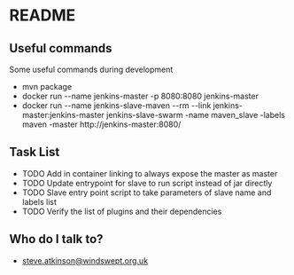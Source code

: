 # README #

## Useful commands ##

Some useful commands during development

* mvn package
* docker run --name jenkins-master -p 8080:8080 jenkins-master
* docker run --name jenkins-slave-maven --rm --link jenkins-master:jenkins-master jenkins-slave-swarm -name maven_slave -labels maven -master http://jenkins-master:8080/

## Task List ##

* TODO Add in container linking to always expose the master as master
* TODO Update entrypoint for slave to run script instead of jar directly
* TODO Slave entry point script to take parameters of slave name and labels list
* TODO Verify the list of plugins and their dependencies

## Who do I talk to? ##

* steve.atkinson@windswept.org.uk